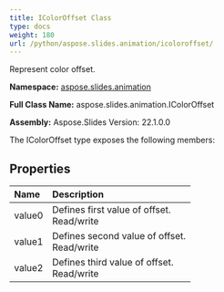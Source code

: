 ```yaml
---
title: IColorOffset Class
type: docs
weight: 180
url: /python/aspose.slides.animation/icoloroffset/
---
```


Represent color offset.

**Namespace:** [aspose.slides.animation](/python/aspose.slides.animation/)

**Full Class Name:** aspose.slides.animation.IColorOffset

**Assembly:**  Aspose.Slides Version: 22.1.0.0

The IColorOffset type exposes the following members:
## **Properties**
|**Name**|**Description**|
| :- | :- |
|value0|Defines first value of offset.<br/>            Read/write|
|value1|Defines second value of offset.<br/>            Read/write|
|value2|Defines third value of offset.<br/>            Read/write|
